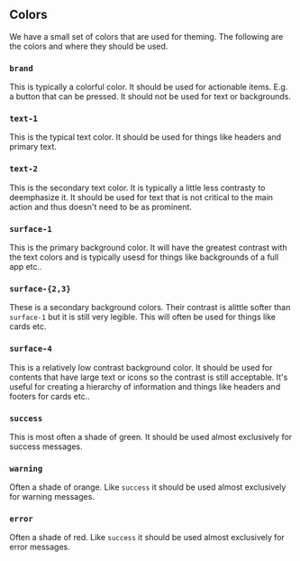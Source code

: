 ## Colors

We have a small set of colors that are used for theming. The following are the colors and where they should be used.

### `brand`

This is typically a colorful color. It should be used for actionable items. E.g. a button that can be pressed. It should not be used for text or backgrounds.

### `text-1`

This is the typical text color. It should be used for things like headers and primary text.

### `text-2`

This is the secondary text color. It is typically a little less contrasty to deemphasize it. It should be used for text that is not critical to the main action and thus doesn't need to be as prominent.

### `surface-1`

This is the primary background color. It will have the greatest contrast with the text colors and is typically usesd for things like backgrounds of a full app etc..

### `surface-{2,3}`

These is a secondary background colors. Their contrast is alittle softer than `surface-1` but it is still very legible. This will often be used for things like cards etc.

### `surface-4`

This is a relatively low contrast background color. It should be used for contents that have large text or icons so the contrast is still acceptable. It's useful for creating a hierarchy of information and things like headers and footers for cards etc..

### `success`

This is most often a shade of green. It should be used almost exclusively for success messages.

### `warning`

Often a shade of orange. Like `success` it should be used almost exclusively for warning messages.

### `error`

Often a shade of red. Like `success` it should be used almost exclusively for error messages.
